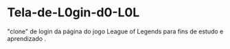 # Tela-de-L0gin-d0-L0L


"clone" de login da página do jogo League of Legends para fins de estudo e aprendizado .
